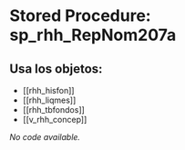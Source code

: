 # Stored Procedure: sp_rhh_RepNom207a

## Usa los objetos:
- [[rhh_hisfon]]
- [[rhh_liqmes]]
- [[rhh_tbfondos]]
- [[v_rhh_concep]]

*No code available.*
